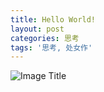 ```yaml
---
title: Hello World!
layout: post
categories: 思考
tags: '思考, 处女作'
---
```

![Image Title](https://i.loli.net/2019/06/29/5d177cc948d5487880.jpg)

